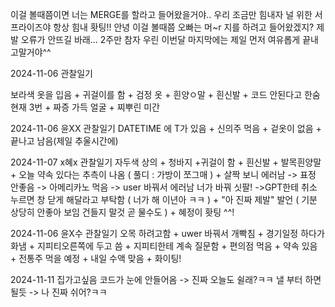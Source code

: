 이걸 볼때쯤이면 너는 MERGE를 할라고 들어왔을거야.. 우리 조금만 힘내자 널 위한 서프라이즈야 항상 힘내 홧팅!!
안녕 이걸 볼때쯤 오빠는 머~r 지를 하려고 들어왔겠지? 제발 오류가 안뜨길 바래... 2주만 참자 우린 이번달 마지막에는 제일 먼저 여유롭게 끝내고말거야^^


2024-11-06 관찰일기 

보라색 옷을 입음 + 귀걸이를 함 + 검정 옷 + 흰양ㅇ말 + 흰신발 + 코드 안된다고 한숨 현재 3번 + 짜증 가득 얼굴 + 찌뿌린 미간


2024-11-06 윤XX 관찰일기
DATETIME 에 T가 있음 + 신의주 먹음 + 겉옷이 없음 + 끝나고 남음(제일 추울시간에)


2024-11-07 x혜x 관찰일기 
자두색 상의 + 청바지 +귀걸이 함 + 흰신발 + 발목흰양말 + 오늘 약속 있다는 추측이 나옴 ( 풀디 : 가방이 쪼그매 ) + 살짝 보니 에러남 -> 표정 안좋음 -> 아메리카노 먹음 -> user 바꿔서 에러남 너가 바꿔 싯팔! ->GPT한테 취소 누르면 창 닫게 해달라고 부탁함  (  너가 해 이년아 ㅋㅋ ) + "아 진짜 제발" 발언 ( 기분 상당히 안좋아 보임 건들지 말것 곧 물수도 ) +  혜정이 홧팅 ^^!

2024-11-06 윤X수 관찰일기
오목 하려고함 + uwer 바꿔서 개빡침 + 경기일정 하다가 화냄 + 지피티오른쪽에 두고 씀 + 지피티한테 계속 질문함 + 편의점 먹음 + 약속 있음 + 전통주 먹을 예정 + 내일 수액 맞음 + 화이팅!

2024-11-11
집가고싶음 코드가 눈에 안들어옴 -> 진짜 오늘도 쉴래?ㅋㅋ 낼 부터 하면 될듯 -> 나 진짜 쉬어?ㅋㅋ
